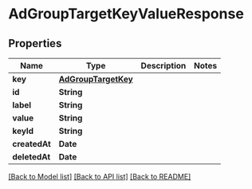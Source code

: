 # AdGroupTargetKeyValueResponse

## Properties
Name | Type | Description | Notes
------------ | ------------- | ------------- | -------------
**key** | [**AdGroupTargetKey**](AdGroupTargetKey.md) |  | 
**id** | **String** |  | 
**label** | **String** |  | 
**value** | **String** |  | 
**keyId** | **String** |  | 
**createdAt** | **Date** |  | 
**deletedAt** | **Date** |  | 

[[Back to Model list]](../README.md#documentation-for-models) [[Back to API list]](../README.md#documentation-for-api-endpoints) [[Back to README]](../README.md)


